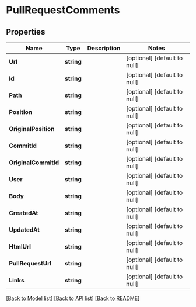 # PullRequestComments

## Properties
Name | Type | Description | Notes
------------ | ------------- | ------------- | -------------
**Url** | **string** |  | [optional] [default to null]
**Id** | **string** |  | [optional] [default to null]
**Path** | **string** |  | [optional] [default to null]
**Position** | **string** |  | [optional] [default to null]
**OriginalPosition** | **string** |  | [optional] [default to null]
**CommitId** | **string** |  | [optional] [default to null]
**OriginalCommitId** | **string** |  | [optional] [default to null]
**User** | **string** |  | [optional] [default to null]
**Body** | **string** |  | [optional] [default to null]
**CreatedAt** | **string** |  | [optional] [default to null]
**UpdatedAt** | **string** |  | [optional] [default to null]
**HtmlUrl** | **string** |  | [optional] [default to null]
**PullRequestUrl** | **string** |  | [optional] [default to null]
**Links** | **string** |  | [optional] [default to null]

[[Back to Model list]](../README.md#documentation-for-models) [[Back to API list]](../README.md#documentation-for-api-endpoints) [[Back to README]](../README.md)


